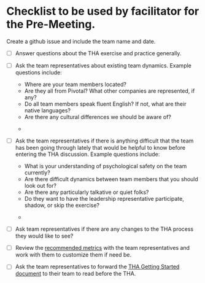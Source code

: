 # Checklist to be used by facilitator for the Pre-Meeting.
Create a github issue and include the team name and date.

- [ ] Answer questions about the THA exercise and practice generally.

- [ ] Ask the team representatives about existing team dynamics. Example questions include:

  - Where are your team members located?
  - Are they all from Pivotal? What other companies are represented, if any?
  - Do all team members speak fluent English? If not, what are their native languages?
  - Are there any cultural differences we should be aware of?
  - >

- [ ] Ask the team representatives if there is anything difficult that the team has been going through lately that would be helpful to know before entering the THA discussion. Example questions include:

  - What is your understanding of psychological safety on the team currently?
  - Are there difficult dynamics between team members that you should look out for?
  - Are there any particularly talkative or quiet folks?
  - Do they want to have the leadership representative participate, shadow, or skip the exercise?
  - >

- [ ] Ask team representatives if there are any changes to the THA process they would like to see? 

- [ ] Review the [recommended metrics](https://docs.google.com/spreadsheets/d/1d98EX4P0dyl99Pd9jJN6nZ4QvBm0GIKhD2RZkgnF03w/edit) with the team representatives and work with them to customize them if need be.

- [ ] Ask the team representatives to forward the [THA Getting Started document](https://docs.google.com/document/d/1h34W05UgqHF935SNWxZK8hoSBYK-w3-wBwSPPr1FpD8/edit) to their team to read before the THA.
